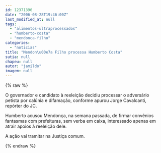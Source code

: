 ```yaml
---
id: 12371396
date: "2006-08-28T19:46:00Z"
last_modified_at: null
tags:
  - "alimentos-ultraprocessados"
  - "humberto-costa"
  - "mendonca-filho"
categories:
  - "noticias"
title: "Mendon\u00e7a Filho processa Humberto Costa"
sutia: null
chapeu: null
autor: "jamildo"
imagem: null
---
```

{% raw %}
<p>O governador e candidato &agrave; reelei&ccedil;&atilde;o decidiu processar o advers&aacute;rio petista por cal&uacute;nia e difama&ccedil;&atilde;o, conforme apurou Jorge Cavalcanti, rep&oacute;rter do JC.</p>
<p>Humberto acusou Mendon&ccedil;a, na semana passada, de firmar conv&ecirc;nios fantasmas com prefeituras, sem verba em caixa, interessado apenas em atrair apoios &agrave; reelei&ccedil;&atilde;o dele.</p>
<p>A a&ccedil;&atilde;o vai tramitar na Justi&ccedil;a comum.</p>
{% endraw %}
